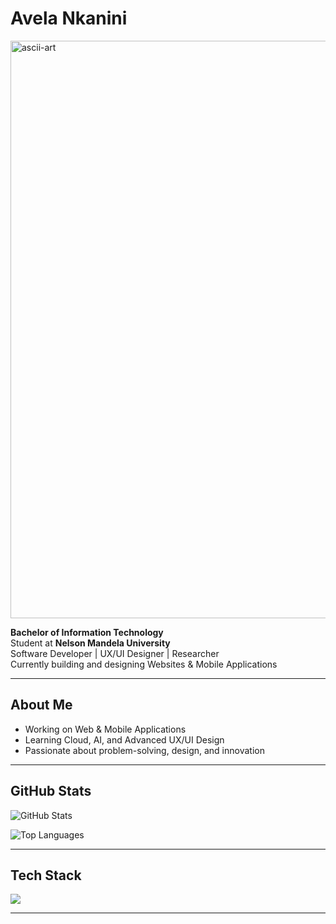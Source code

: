 # Avela Nkanini

<img width="699" height="924" alt="ascii-art" src="https://github.com/user-attachments/assets/84f2f727-e60b-41fd-953e-f2e2d3fb455f" />

**Bachelor of Information Technology**  
Student at **Nelson Mandela University**  
Software Developer | UX/UI Designer | Researcher  
Currently building and designing Websites & Mobile Applications

---

## About Me
- Working on Web & Mobile Applications  
- Learning Cloud, AI, and Advanced UX/UI Design  
- Passionate about problem-solving, design, and innovation  

---

## GitHub Stats

![GitHub Stats](https://github-readme-stats.vercel.app/api?username=AvelaNkanini&show_icons=true&theme=react&hide_border=false)  

![Top Languages](https://github-readme-stats.vercel.app/api/top-langs/?username=AvelaNkanini&theme=react&hide_border=false&count_private=false&layout=compact)

---

## Tech Stack

<img src="https://skillicons.dev/icons?i=html,css,js,react,nodejs,bootstrap,git,github,figma" />

---
